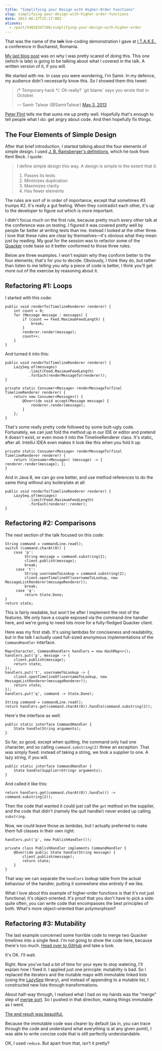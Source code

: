 ```yaml
---
title: "Simplifying your Design with Higher-Order Functions"
slug: simplifying-your-design-with-higher-order-functions
date: 2013-06-27T15:17:00Z
aliases:
  - /post/54018347100/simplifying-your-design-with-higher-order
---
```


That was the name of the ~~talk~~ live-coding demonstration I gave at [I
T.A.K.E.](http://itakeunconf.com/), a conference in Bucharest, Romania.

[My last blog
post](http://monospacedmonologues.com/post/51465038762/live-coding-at-a-conference-and-why-it-is-scary)
was on why I was pretty scared of doing this. This one (which is late)
is going to be talking about what I covered in the talk. A written
version of it, if you will.

<!--more-->

We started with me. In case you were wondering, I'm Samir. In my
defence, my audience didn't necessarily know this. So I showed them this
tweet:

> /\* Temporary hack \*/. Oh really? \`git blame\` says you wrote that
> in October.
>
> — Samir Talwar (@SamirTalwar) [May 3,
> 2013](https://twitter.com/SamirTalwar/statuses/330318101176524802)

[Peter Flint](https://twitter.com/drumbux) tells me that sums me up
pretty well. Hopefully that's enough to tell people what I do: get angry
about code. And then hopefully fix things.

## The Four Elements of Simple Design

After that brief introduction, I started talking about the four elements
of simple design. I used [J. B. Rainsberger's
definitions](http://www.jbrains.ca/permalink/the-four-elements-of-simple-design),
which he took from Kent Beck. I quote:

> I define simple design this way. A design is simple to the extent that
> it:
>
> 1.  Passes its tests
> 2.  Minimizes duplication
> 3.  Maximizes clarity
> 4.  Has fewer elements

The rules are sort of in order of importance, except that sometimes \#3
trumps \#2. It's really a gut feeling. When they contradict each other,
it's up to the developer to figure out which is more important.

I didn't focus much on the first rule, because pretty much every other
talk at the conference was on testing. I figured it was covered pretty
well by people far better at writing tests than me. Instead I looked at
the other three. I love that these rules are clear by themselves—it's
obvious what they mean just by reading. My goal for the session was to
refactor some of the [Quacker](https://github.com/SamirTalwar/Quacker)
code base so it better conformed to those three rules.

Below are three examples. I won't explain why they conform better to the
four elements; that's for you to decide. Obviously, I think they do, but
rather than listen to me telling you _why_ a piece of code is better, I
think you'll get more out of the exercise by reasoning about it.

## Refactoring \#1: Loops

I started with this code:

    public void renderTo(TimelineRenderer renderer) {
        int count = 0;
        for (Message message : messages) {
            if (count == Feed.MaximumFeedLength) {
                break;
            }
            renderer.render(message);
            count++;
        }
    }

And turned it into this:

    public void renderTo(TimelineRenderer renderer) {
        LazySeq.of(messages)
               .limit(Feed.MaximumFeedLength)
               .forEach(renderMessageTo(renderer));
    }

    private static Consumer<Message> renderMessageTo(final TimelineRenderer renderer) {
        return new Consumer<Message>() {
            @Override void accept(Message message) {
                renderer.render(message);
            }
        };
    }

That's some really pretty code followed by some butt-ugly code.
Fortunately, we can just fold the method up in our IDE or editor and
pretend it doesn't exist, or even move it into the TimelineRenderer
class. It's static, after all. IntelliJ IDEA even makes it look like
this when you fold it up:

    private static Consumer<Message> renderMessageTo(final TimelineRenderer renderer) {
        return (Consumer<Message>) (message) -> { renderer.render(message); };
    }

And in Java 8, we can go one better, and use method references to do the
same thing without any boilerplate at all:

    public void renderTo(TimelineRenderer renderer) {
        LazySeq.of(messages)
               .limit(Feed.MaximumFeedLength)
               .forEach(renderer::render);
    }

## Refactoring \#2: Comparisons

The next section of the talk focused on this code:

    String command = commandLine.read();
    switch (command.charAt(0)) {
        case 'p':
             String message = command.substring(2);
             client.publish(message);
             break;
         case 't':
             String usernameToLookup = command.substring(2);
             client.openTimelineOf(usernameToLookup, new MessageListRenderer(messageRenderer));
             break;
         case 'q':
             return State.Done;
    }
    return state;

This is fairly readable, but won't be after I implement the rest of the
features. We only have a couple exposed via the command-line handler
here, and we're going to need lots more for a fully-fledged Quacker
client.

Here was my first stab. It's using lambdas for conciseness and
readability, but in the talk I actually used full-sized anonymous
implementations of the `CommandHandler` interface.

    Map<Character, CommandHandler> handlers = new HashMap<>();
    handlers.put('p', message -> {
        client.publish(message);
        return state;
    });
    handlers.put('t', usernameToLookup -> {
        client.openTimelineOf(usernameToLookup, new MessageListRenderer(messageRenderer));
        return state;
    });
    handlers.put('q', command -> State.Done);

    String command = commandLine.read();
    return handlers.get(command.charAt(0)).handle(command.substring(2));

Here's the interface as well:

    public static interface CommandHandler {
        State handle(String arguments);
    }

So far, so good, except when quitting, the command only had one
character, and so calling `command.substring(2)` threw an exception.
That was simply fixed: instead of taking a string, we took a supplier to
one. A lazy string, if you will.

    public static interface CommandHandler {
        State handle(Supplier<String> arguments);
    }

And called it like this:

    return handlers.get(command.charAt(0)).handle(() -> command.substring(2));

Then the code that wanted it could just call the `get` method on the
supplier, and the code that didn't (namely the quit handler) never ended
up calling `substring`.

Now, we could leave those as lambdas, but I actually preferred to make
them full classes in their own right:

    handlers.put('p', new PublishHandler());

    private class PublishHandler implements CommandHandler {
        @Override public State handle(String message) {
            client.publish(message);
            return state;
        }
    }

That way we can separate the `handlers` lookup table from the actual
behaviour of the handler, putting it somewhere else entirely if we like.

What I love about this example of higher-order functions is that it's
not just functional; it's object-oriented. It's proof that you don't
have to pick a side: quite often, you can write code that encompasses
the best principles of both. What's more object-oriented than
polymorphism?

## Refactoring \#3: Mutability

The last example concerned some horrible code to merge two Quacker
timelines into a single feed. I'm not going to show the code here,
because there's too much. [Head over to
GitHub](https://github.com/SamirTalwar/Quacker/blob/840c527edd8867e3d0bdb5b6d9a300903cc53d76/src/main/java/com/noodlesandwich/quacker/communication/feed/AggregatedProfileFeed.java)
and take a look.

It's OK. I'll wait.

Right. Now you've had a bit of time for your eyes to stop watering, I'll
explain how I fixed it. I applied just one principle: mutability is bad.
So I replaced the iterators and the mutable maps with immutable linked
lists (using the [LazySeq](https://github.com/nurkiewicz/LazySeq)
library), and instead of appending to a mutable list, I constructed new
lists through transformations.

About half-way through, I realised what I had on my hands was the
"merge" step of [merge sort](http://en.wikipedia.org/wiki/Merge_sort).
So I pushed in that direction, making things immutable as I went.

[The end result was
beautiful.](https://github.com/SamirTalwar/Quacker/blob/ea5671480963cfebf4ec2122e726eb5300101975/src/main/java/com/noodlesandwich/quacker/communication/feed/AggregatedProfileFeed.java)

Because the immutable code was clearer by default (as in, you can trace
through the code and understand what everything is at any given point),
I was able to write concise code that is still perfectly understandable.

OK, I used `reduce`. But apart from that, isn't it pretty?
